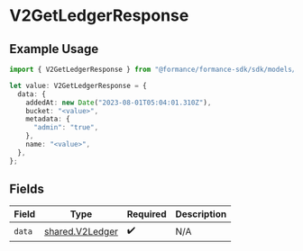 # V2GetLedgerResponse

## Example Usage

```typescript
import { V2GetLedgerResponse } from "@formance/formance-sdk/sdk/models/shared";

let value: V2GetLedgerResponse = {
  data: {
    addedAt: new Date("2023-08-01T05:04:01.310Z"),
    bucket: "<value>",
    metadata: {
      "admin": "true",
    },
    name: "<value>",
  },
};
```

## Fields

| Field                                                     | Type                                                      | Required                                                  | Description                                               |
| --------------------------------------------------------- | --------------------------------------------------------- | --------------------------------------------------------- | --------------------------------------------------------- |
| `data`                                                    | [shared.V2Ledger](../../../sdk/models/shared/v2ledger.md) | :heavy_check_mark:                                        | N/A                                                       |